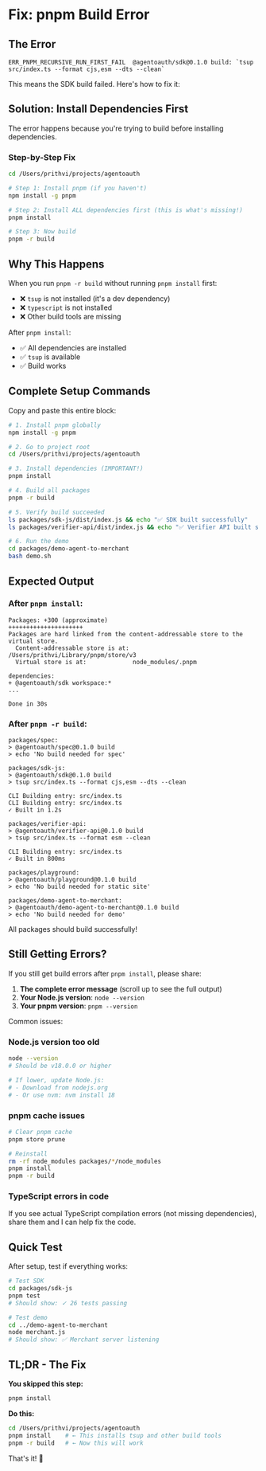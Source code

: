 # Fix: pnpm Build Error

## The Error

```
ERR_PNPM_RECURSIVE_RUN_FIRST_FAIL  @agentoauth/sdk@0.1.0 build: `tsup src/index.ts --format cjs,esm --dts --clean`
```

This means the SDK build failed. Here's how to fix it:

## Solution: Install Dependencies First

The error happens because you're trying to build before installing dependencies.

### Step-by-Step Fix

```bash
cd /Users/prithvi/projects/agentoauth

# Step 1: Install pnpm (if you haven't)
npm install -g pnpm

# Step 2: Install ALL dependencies first (this is what's missing!)
pnpm install

# Step 3: Now build
pnpm -r build
```

## Why This Happens

When you run `pnpm -r build` without running `pnpm install` first:
- ❌ `tsup` is not installed (it's a dev dependency)
- ❌ `typescript` is not installed
- ❌ Other build tools are missing

After `pnpm install`:
- ✅ All dependencies are installed
- ✅ `tsup` is available
- ✅ Build works

## Complete Setup Commands

Copy and paste this entire block:

```bash
# 1. Install pnpm globally
npm install -g pnpm

# 2. Go to project root
cd /Users/prithvi/projects/agentoauth

# 3. Install dependencies (IMPORTANT!)
pnpm install

# 4. Build all packages
pnpm -r build

# 5. Verify build succeeded
ls packages/sdk-js/dist/index.js && echo "✅ SDK built successfully"
ls packages/verifier-api/dist/index.js && echo "✅ Verifier API built successfully"

# 6. Run the demo
cd packages/demo-agent-to-merchant
bash demo.sh
```

## Expected Output

### After `pnpm install`:

```
Packages: +300 (approximate)
+++++++++++++++++++++
Packages are hard linked from the content-addressable store to the virtual store.
  Content-addressable store is at: /Users/prithvi/Library/pnpm/store/v3
  Virtual store is at:             node_modules/.pnpm

dependencies:
+ @agentoauth/sdk workspace:*
...

Done in 30s
```

### After `pnpm -r build`:

```
packages/spec:
> @agentoauth/spec@0.1.0 build
> echo 'No build needed for spec'

packages/sdk-js:
> @agentoauth/sdk@0.1.0 build
> tsup src/index.ts --format cjs,esm --dts --clean

CLI Building entry: src/index.ts
CLI Building entry: src/index.ts
✓ Built in 1.2s

packages/verifier-api:
> @agentoauth/verifier-api@0.1.0 build
> tsup src/index.ts --format esm --clean

CLI Building entry: src/index.ts
✓ Built in 800ms

packages/playground:
> @agentoauth/playground@0.1.0 build
> echo 'No build needed for static site'

packages/demo-agent-to-merchant:
> @agentoauth/demo-agent-to-merchant@0.1.0 build
> echo 'No build needed for demo'
```

All packages should build successfully!

## Still Getting Errors?

If you still get build errors after `pnpm install`, please share:

1. **The complete error message** (scroll up to see the full output)
2. **Your Node.js version**: `node --version`
3. **Your pnpm version**: `pnpm --version`

Common issues:

### Node.js version too old

```bash
node --version
# Should be v18.0.0 or higher

# If lower, update Node.js:
# - Download from nodejs.org
# - Or use nvm: nvm install 18
```

### pnpm cache issues

```bash
# Clear pnpm cache
pnpm store prune

# Reinstall
rm -rf node_modules packages/*/node_modules
pnpm install
pnpm -r build
```

### TypeScript errors in code

If you see actual TypeScript compilation errors (not missing dependencies), share them and I can help fix the code.

## Quick Test

After setup, test if everything works:

```bash
# Test SDK
cd packages/sdk-js
pnpm test
# Should show: ✓ 26 tests passing

# Test demo
cd ../demo-agent-to-merchant  
node merchant.js
# Should show: ✅ Merchant server listening
```

## TL;DR - The Fix

**You skipped this step:**
```bash
pnpm install
```

**Do this:**
```bash
cd /Users/prithvi/projects/agentoauth
pnpm install    # ← This installs tsup and other build tools
pnpm -r build   # ← Now this will work
```

That's it! 🎉

